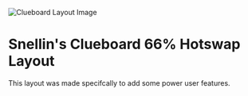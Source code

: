 ![Clueboard Layout Image](http://i.imgur.com/7Capi8W.png)

# Snellin's Clueboard 66% Hotswap Layout

This layout was made specifcally to add some power user features.

